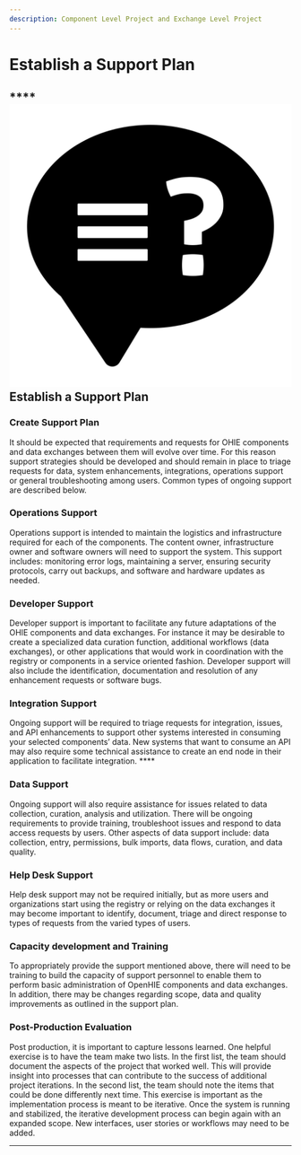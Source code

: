```yaml
---
description: Component Level Project and Exchange Level Project
---
```


# Establish a Support Plan

## \*\*\*\*![](../../.gitbook/assets/support-faq.svg) **Establish a Support Plan**

### **Create Support Plan**                            

It should be expected that requirements and requests for OHIE components and data exchanges between them will evolve over time.  For this reason support strategies should be developed and should remain in place to triage requests for data, system enhancements, integrations, operations support or general troubleshooting among users.  Common types of ongoing support are described below.  

### **Operations Support**

Operations support is intended to maintain the logistics and infrastructure required for each of the components.  The content owner, infrastructure owner and software owners will need to support the system.  This support includes: monitoring error logs, maintaining a server, ensuring security protocols, carry out backups, and software and hardware updates as needed.

### **Developer Support**

Developer support is important to facilitate any future adaptations of the OHIE components and data exchanges.  For instance it may be desirable to create a specialized data curation function, additional workflows \(data exchanges\), or other applications that would work in coordination with the registry or components in a service oriented fashion.  Developer support will also include the identification, documentation and resolution of any enhancement requests or software bugs.

### **Integration Support**

Ongoing support will be required to triage requests for integration, issues, and API enhancements to support other systems interested in consuming your selected components’ data.  New systems that want to consume an API may also require some technical assistance to create an end node in their application to facilitate integration.  ****

### **Data Support** 

Ongoing support will also require assistance for issues related to data collection, curation, analysis and utilization.  There will be ongoing requirements to provide training, troubleshoot issues and respond to data access requests by users.  Other aspects of data support include: data collection, entry, permissions, bulk imports, data flows, curation, and data quality. 

### **Help Desk Support** 

Help desk support may not be required initially, but as more users and organizations start using the registry or relying on the data exchanges it may become important to identify, document, triage and direct response to types of requests from the varied types of users.  

### **Capacity development and Training**

To appropriately provide the support mentioned above, there will need to be training to build the capacity of support personnel to enable them to perform basic administration of OpenHIE components and data exchanges. In addition, there may be changes regarding scope, data and quality improvements as outlined in the support plan.

### **Post-Production Evaluation**

Post production, it is important to capture lessons learned.  One helpful exercise is to have the team make two lists. In the first list, the team should document the aspects of the project that worked well. This will provide insight into processes that can contribute to the success of additional project iterations. In the second list, the team should note the items that could be done differently next time. This exercise is important as the implementation process is meant to be iterative.  Once the system is running and stabilized, the iterative development process can begin again with an expanded scope.  New interfaces, user stories or workflows may need to be added.  
****  
  


